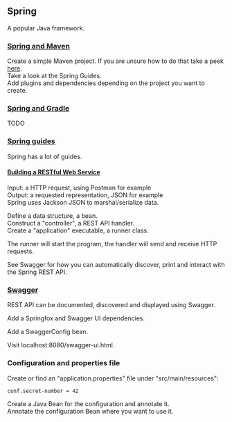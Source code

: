 ## Spring

A popular Java framework.  

### [Spring and Maven](https://spring.io/guides/gs/maven/)

Create a simple Maven project. If you are unsure how to do that take a peek [here](https://github.com/MislavJaksic/Knowledge-Repository/tree/master/ProgrammingLanguages/Java/ProjectManagement/Maven).  
Take a look at the Spring Guides.  
Add plugins and dependencies depending on the project you want to create.  

### [Spring and Gradle](https://spring.io/guides/gs/gradle/)

TODO

### [Spring guides](https://spring.io/guides)

Spring has a lot of guides.  

#### [Building a RESTful Web Service](https://spring.io/guides/gs/rest-service/)

Input: a HTTP request, using Postman for example  
Output: a requested representation, JSON for example  
Spring uses Jackson JSON to marshal/serialize data.  

Define a data structure, a bean.  
Construct a "controller", a REST API handler.  
Create a "application" executable, a runner class.  

The runner will start the program, the handler will send and receive HTTP requests.  

See Swagger for how you can automatically discover, print and interact with the Spring REST API.  

### [Swagger](https://swagger.io/)

REST API can be documented, discovered and displayed using Swagger.  

Add a Springfox and Swagger UI dependencies.  

Add a SwaggerConfig bean.  

Visit localhost:8080/swagger-ui.html.  

### Configuration and properties file

Create or find an "application.properties" file under "src/main/resources":  
```
conf.secret-number = 42
```
Create a Java Bean for the configuration and annotate it.  
Annotate the configuration Bean where you want to use it.  